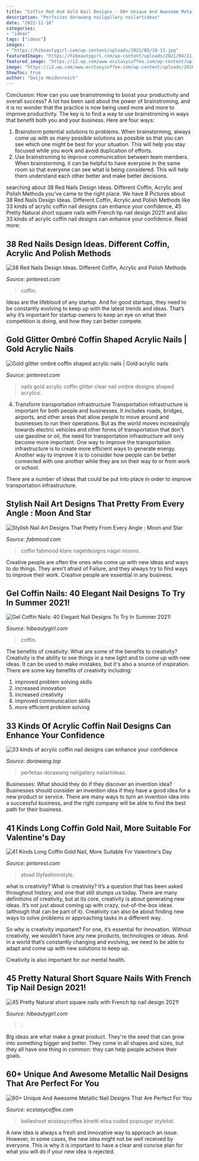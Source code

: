 ```yaml
---
title: "Coffin Red And Gold Nail Designs - 60+ Unique And Awesome Metallic Nail Designs That Are Perfect For You"
description: "Perfeitas dorawang nailgallery nailartideas"
date: "2022-11-16"
categories:
- "ideas"
tags: ["ideas"]
images:
- "https://hibeautygirl.com/wp-content/uploads/2021/05/38-11.jpg"
featuredImage: "https://hibeautygirl.com/wp-content/uploads/2021/04/21-11.jpg"
featured_image: "https://i2.wp.com/www.ecstasycoffee.com/wp-content/uploads/2016/12/Create-silver-metallic-French-tips-alongside-a-gradient-pink-polish.jpg?resize=600%2C899&amp;ssl=1"
image: "https://i2.wp.com/www.ecstasycoffee.com/wp-content/uploads/2016/12/Create-silver-metallic-French-tips-alongside-a-gradient-pink-polish.jpg?resize=600%2C899&amp;ssl=1"
ShowToc: true
author: "Daija Heidenreich"
---
```



Conclusion: How can you use brainstroming to boost your productivity and overall success?
A lot has been said about the power of brainstroming, and it is no wonder that the practice is now being used more and more to improve productivity. The key is to find a way to use brainstroming in ways that benefit both you and your business. Here are four ways: 
1. Brainstorm potential solutions to problems. When brainstorming, always come up with as many possible solutions as possible so that you can see which one might be best for your situation. This will help you stay focused while you work and avoid duplication of efforts. 
2. Use brainstroming to improve communication between team members. When brainstorming, it can be helpful to have everyone in the same room so that everyone can see what is being considered. This will help them understand each other better and make better decisions. 

	

		
searching about 38 Red Nails Design Ideas. Different Coffin, Acrylic and Polish Methods you've came to the right place. We have 8 Pictures about 38 Red Nails Design Ideas. Different Coffin, Acrylic and Polish Methods like 33 kinds of acrylic coffin nail designs can enhance your confidence, 45 Pretty Natural short square nails with French tip nail design 2021! and also 33 kinds of acrylic coffin nail designs can enhance your confidence. Read more:
		
    
## 38 Red Nails Design Ideas. Different Coffin, Acrylic And Polish Methods

<img loading=lazy src="https://i.pinimg.com/736x/56/8d/cb/568dcb77ca91370e47c19ce20864e3e4.jpg" onerror="this.onerror=null;this.src='https://tse3.mm.bing.net/th?id=OIP._ExvXuHZ61z8wLirh_oG9QHaN1&amp;pid=15.1';" alt="38 Red Nails Design Ideas. Different Coffin, Acrylic and Polish Methods">

_Source: pinterest.com_

>coffin. 

	

Ideas are the lifeblood of any startup. And for good startups, they need to be constantly evolving to keep up with the latest trends and ideas. That’s why it’s important for startup owners to keep an eye on what their competition is doing, and how they can better compete.

    
## Gold Glitter Ombré Coffin Shaped Acrylic Nails | Gold Acrylic Nails

<img loading=lazy src="https://i.pinimg.com/736x/18/e2/ee/18e2ee6ba1fe4559b374404d13224e8c.jpg" onerror="this.onerror=null;this.src='https://tse4.mm.bing.net/th?id=OIP.gPpW-xl4DtawIDcJaJJYyQHaJ3&amp;pid=15.1';" alt="Gold glitter ombré coffin shaped acrylic nails | Gold acrylic nails">

_Source: pinterest.com_

>nails gold acrylic coffin glitter clear nail ombre designs shaped acrylics. 

	

4) Transform transportation infrastructure
Transportation infrastructure is important for both people and businesses. It includes roads, bridges, airports, and other areas that allow people to move around and businesses to run their operations. But as the world moves increasingly towards electric vehicles and other forms of transportation that don't use gasoline or oil, the need for transportation infrastructure will only become more important. 
One way to improve the transportation infrastructure is to create more efficient ways to generate energy. Another way to improve it is to consider how people can be better connected with one another while they are on their way to or from work or school. 

There are a number of ideas that could be put into place in order to improve transportation infrastructure.

    
## Stylish Nail Art Designs That Pretty From Every Angle : Moon And Star

<img loading=lazy src="https://www.fabmood.com/inspiration/wp-content/uploads/2020/12/nail-art-designs-3-606x1024.jpg" onerror="this.onerror=null;this.src='https://tse1.mm.bing.net/th?id=OIP.0CzVQqLGQ1myrSny4QS09gHaMg&amp;pid=15.1';" alt="Stylish Nail Art Designs That Pretty From Every Angle : Moon and Star">

_Source: fabmood.com_

>coffin fabmood klare nageldesigns nägel moons. 

	

Creative people are often the ones who come up with new ideas and ways to do things. They aren't afraid of Failure, and they always try to find ways to improve their work. Creative people are essential in any business.

    
## Gel Coffin Nails: 40 Elegant Nail Designs To Try In Summer 2021!

<img loading=lazy src="https://hibeautygirl.com/wp-content/uploads/2021/05/38-11.jpg" onerror="this.onerror=null;this.src='https://tse4.mm.bing.net/th?id=OIP.2E9KffajNHqE7uPHv1yl8QHaLH&amp;pid=15.1';" alt="Gel Coffin Nails: 40 Elegant Nail Designs To Try In Summer 2021!">

_Source: hibeautygirl.com_

>coffin. 

	

The benefits of creativity: What are some of the benefits to creativity?
Creativity is the ability to see things in a new light and to come up with new ideas. It can be used to make mistakes, but it's also a source of inspiration. There are some key benefits of creativity including: 
1. improved problem solving skills 
2. increased innovation 
3. increased creativity 
4. improved communication skills 
5. more efficient problem solving 

    
## 33 Kinds Of Acrylic Coffin Nail Designs Can Enhance Your Confidence

<img loading=lazy src="https://www.dorawang.top/wp-content/uploads/2020/06/33-kinds-of-acrylic-coffin-nail-designs-can-enhance-your-confidence-7.jpg" onerror="this.onerror=null;this.src='https://tse2.mm.bing.net/th?id=OIP.HvsDxfUquFcAjERxXhcXcQHaG1&amp;pid=15.1';" alt="33 kinds of acrylic coffin nail designs can enhance your confidence">

_Source: dorawang.top_

>perfeitas dorawang nailgallery nailartideas. 

	

Businesses: What should they do if they discover an invention idea?
Businesses should consider an invention idea if they have a good idea for a new product or service. There are many ways to turn an invention idea into a successful business, and the right company will be able to find the best path for their business.

    
## 41 Kinds Long Coffin Gold Nail, More Suitable For Valentine&#039;s Day

<img loading=lazy src="https://i.pinimg.com/736x/c1/81/10/c1811033a6325b7050a3ea7a00035eed.jpg" onerror="this.onerror=null;this.src='https://tse1.mm.bing.net/th?id=OIP.-PN9BsE4s1wU3rNZGZz5vwHaLL&amp;pid=15.1';" alt="41 Kinds Long Coffin Gold Nail, More Suitable For Valentine&#039;s Day">

_Source: pinterest.com_

>stoad lilyfashionstyle. 

	

what is creativity?
What is creativity? It’s a question that has been asked throughout history, and one that still stumps us today. There are many definitions of creativity, but at its core, creativity is about generating new ideas.
It’s not just about coming up with crazy, out-of-the-box ideas (although that can be part of it). Creativity can also be about finding new ways to solve problems or approaching tasks in a different way.

So why is creativity important? For one, it’s essential for innovation. Without creativity, we wouldn’t have any new products, technologies or ideas. And in a world that’s constantly changing and evolving, we need to be able to adapt and come up with new solutions to keep up.

Creativity is also important for our mental health.

    
## 45 Pretty Natural Short Square Nails With French Tip Nail Design 2021!

<img loading=lazy src="https://hibeautygirl.com/wp-content/uploads/2021/04/21-11.jpg" onerror="this.onerror=null;this.src='https://tse3.mm.bing.net/th?id=OIP.Cv41mdj-l3fCzNgyRDgAygHaLH&amp;pid=15.1';" alt="45 Pretty Natural short square nails with French tip nail design 2021!">

_Source: hibeautygirl.com_

>. 

	

Big ideas are what make a great product. They're the seed that can grow into something bigger and better. They come in all shapes and sizes, but they all have one thing in common: they can help people achieve their goals.

    
## 60+ Unique And Awesome Metallic Nail Designs That Are Perfect For You

<img loading=lazy src="https://i2.wp.com/www.ecstasycoffee.com/wp-content/uploads/2016/12/Create-silver-metallic-French-tips-alongside-a-gradient-pink-polish.jpg?resize=600%2C899&amp;ssl=1" onerror="this.onerror=null;this.src='https://tse4.mm.bing.net/th?id=OIP.l072gyoRtv2TnQiYh-7F1gHaLG&amp;pid=15.1';" alt="60+ Unique And Awesome Metallic Nail Designs That Are Perfect For You">

_Source: ecstasycoffee.com_

>bellashoot ecstasycoffee binetti elisa cuded popsugar stylelist. 

	

A new idea is always a fresh and innovative way to approach an issue. However, in some cases, the new idea might not be well received by everyone. This is why it is important to have a clear and concise plan for what you will do if your new idea is rejected.

